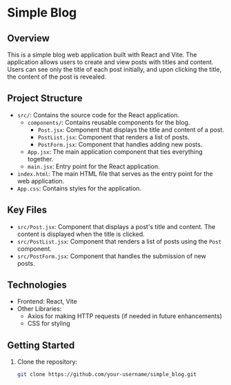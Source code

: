 # Simple Blog

## Overview

This is a simple blog web application built with React and Vite. The application allows users to create and view posts with titles and content. Users can see only the title of each post initially, and upon clicking the title, the content of the post is revealed.

## Project Structure

- `src/`: Contains the source code for the React application.
  - `components/`: Contains reusable components for the blog.
    - `Post.jsx`: Component that displays the title and content of a post.
    - `PostList.jsx`: Component that renders a list of posts.
    - `PostForm.jsx`: Component that handles adding new posts.
  - `App.jsx`: The main application component that ties everything together.
  - `main.jsx`: Entry point for the React application.
- `index.html`: The main HTML file that serves as the entry point for the web application.
- `App.css`: Contains styles for the application.

## Key Files

- `src/Post.jsx`: Component that displays a post's title and content. The content is displayed when the title is clicked.
- `src/PostList.jsx`: Component that renders a list of posts using the `Post` component.
- `src/PostForm.jsx`: Component that handles the submission of new posts.

## Technologies

- Frontend: React, Vite
- Other Libraries: 
  - Axios for making HTTP requests (if needed in future enhancements)
  - CSS for styling

## Getting Started

1. Clone the repository:
   ```bash
   git clone https://github.com/your-username/simple_blog.git

